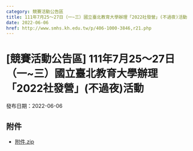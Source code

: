```yaml
---
category: 競賽活動公告區
title: 111年7月25～27日（一~三）國立臺北教育大學辦理「2022社發營」(不過夜)活動
date: 2022-06-06
href: http://www.smhs.kh.edu.tw/p/406-1000-3846,r21.php
---
```


# [競賽活動公告區] 111年7月25～27日（一~三）國立臺北教育大學辦理「2022社發營」(不過夜)活動

發布日期：2022-06-06



## 附件

- [附件.zip](https://www.smhs.kh.edu.tw/app/index.php?Action=downloadfile&file=WVhSMFlXTm9Mell6TDNCMFlWOHpOakUzWHpnNU1EZ3dPRFJmTURNeE1ETXVlbWx3&fname=DGGGROTSYWQO41XX50LKSWHGRK30OOLKDGUWTSKK4125MLVWKPROVTPOUSSSPKPO)
